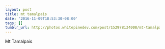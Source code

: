 ```yaml
---
layout: post
title: mt tamalpais
date: '2016-11-09T18:53:30-08:00'
tags: []
tumblr_url: http://photos.whitepinedev.com/post/152978134008/mt-tamalpais
---
```

Mt Tamalpais
